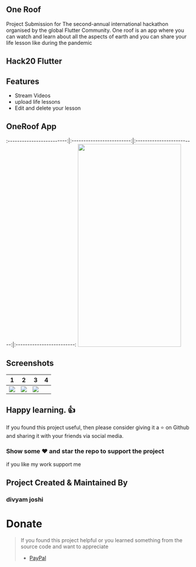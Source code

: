 ## One Roof
Project Submission  for The second-annual international hackathon organised by the global Flutter Community.
One roof  is an app where you can watch and learn about all the aspects of earth and you can share your life lesson like during the pandemic
## Hack20 Flutter
## Features
* Stream Videos
* upload life lessons
* Edit and delete your lesson

## OneRoof App        
:-------------------------:|:-------------------------:|:-------------------------:|:-------------------------:
<img src="https://user-images.githubusercontent.com/24698014/86006569-ca65f780-ba33-11ea-9ea0-a7c08d4eb9b2.gif" width="280" height="550">
## Screenshots

1     |    2                |  3   |  4
:-------------------------:|:-------------------------:|:-------------------------:|:-------------------------:
![](https://user-images.githubusercontent.com/24698014/89000304-ab010980-d314-11ea-8acf-c27575975be7.png?raw=true)|![](https://user-images.githubusercontent.com/24698014/89000310-accacd00-d314-11ea-9136-34565310f9f9.png?raw=true)|![](https://user-images.githubusercontent.com/24698014/89000311-ad636380-d314-11ea-911e-8965ea64a46f.png?raw=true)|

## Happy learning. :+1:
If you found this project useful, then please consider giving it a :star: on Github and sharing it with your friends via social media.
### Show some :heart: and star the repo to support the project
if you like my work support me 
## Project Created & Maintained By

### divyam joshi
# Donate

> If you found this project helpful or you learned something from the source code and want to appreciate
>
> - [PayPal](https://paypal.me/divyamjoshi)
<br>

